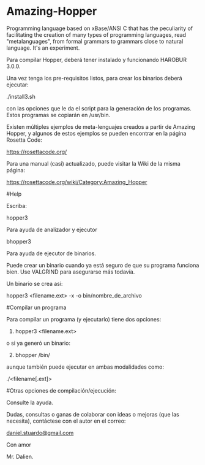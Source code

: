 # Amazing-Hopper
Programming language based on xBase/ANSI C that has the peculiarity of facilitating the creation of many types of programming languages, read "metalanguages", from formal grammars to grammars close to natural language. It's an experiment.

Para compilar Hopper, deberá tener instalado y funcionando HAROBUR 3.0.0.

Una vez tenga los pre-requisitos listos, para crear los binarios deberá ejecutar:

  ./install3.sh

con las opciones que le da el script para la generación de los programas. Estos programas se copiarán en /usr/bin.

Existen múltiples ejemplos de meta-lenguajes creados a partir de Amazing Hopper, y algunos de estos ejemplos se pueden encontrar en la página Rosetta Code:

 https://rosettacode.org/

Para una manual (casi) actualizado, puede visitar la Wiki de la misma página:

 https://rosettacode.org/wiki/Category:Amazing_Hopper

#Help

Escriba:

hopper3        

Para ayuda de analizador y ejecutor

bhopper3       

Para ayuda de ejecutor de binarios.

Puede crear un binario cuando ya está seguro de que su programa funciona bien. Use VALGRIND para asegurarse más todavía.

Un binario se crea así:

hopper3 <filename.ext> -x -o bin/nombre_de_archivo

#Compilar un programa

Para compilar un programa (y ejecutarlo) tiene dos opciones:
1) hopper3 <filename.ext> 

o si ya generó un binario:

2) bhopper /bin/<filename>

aunque también puede ejecutar en ambas modalidades como:

./<filename[.ext]>

#Otras opciones de compilación/ejecución:

Consulte la ayuda.

Dudas, consultas o ganas de colaborar con ideas o mejoras (que las necesita), contáctese con el autor en el correo:

daniel.stuardo@gmail.com

Con amor

Mr. Dalien.
